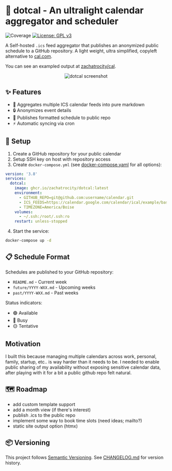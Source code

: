 # 📅 dotcal - An ultralight calendar aggregator and scheduler

![Coverage](https://img.shields.io/badge/Coverage-83.1%25-brightgreen)
[![License: GPL v3](https://img.shields.io/badge/License-GPLv3-blue.svg)](https://www.gnu.org/licenses/gpl-3.0)

A Self-hosted `.ics` feed aggregator that publishes an anonymized public schedule to a GitHub repository. A light weight, ultra simplified, copyleft alternative to [cal.com](https://cal.com).

You can see an exampled output at [zachatrocity/cal](https://github.com/zachatrocity/cal).

<p align="center">
  <img src="https://gist.githubusercontent.com/zachatrocity/e0246929ef65bb738bcf7a74c42b1bbf/raw/03eacfef248a275d915c314c295b673c6b1c4f7d/IMG_0291.jpeg" alt="dotcal screenshot"/>
</p>

## ✨ Features

- 🔄 Aggregates multiple ICS calendar feeds into pure markdown
- 🔒 Anonymizes event details
- 📝 Publishes formatted schedule to public repo
- ⚡ Automatic syncing via cron

## 🚀 Setup

1. Create a GitHub repository for your public calendar
2. Setup SSH key on host with repository access
3. Create `docker-compose.yml` (see [docker-compose.yaml](/docker-compose.yml) for all options):

```yaml
version: '3.8'
services:
  dotcal:
    image: ghcr.io/zachatrocity/dotcal:latest
    environment:
      - GITHUB_REPO=git@github.com:username/calendar.git
      - ICS_FEEDS=https://calendar.google.com/calendar/ical/example/basic.ics
      - TIMEZONE=America/Boise
    volumes:
      - ~/.ssh:/root/.ssh:ro
    restart: unless-stopped
```

4. Start the service:
```bash
docker-compose up -d
```

## 📋 Schedule Format

Schedules are published to your GitHub repository:
- `README.md` - Current week
- `future/YYYY-WXX.md` - Upcoming weeks
- `past/YYYY-WXX.md` - Past weeks

Status indicators:
- 🟢 Available
- 🔴 Busy
- 🟡 Tentative

## Motivation
I built this because managing multiple calendars across work, personal, family, startup, etc.. is way harder than it needs to be. I needed to enable public sharing of my availability without exposing sensitive calendar data, after playing with it for a bit a public github repo felt natural.

## 🗺️ Roadmap
- add custom template support
- add a month view (if there's interest)
- publish .ics to the public repo
- implement some way to book time slots (need ideas; mailto?)
- static site output option (htmx)

## 📦 Versioning

This project follows [Semantic Versioning](https://semver.org/). See [CHANGELOG.md](CHANGELOG.md) for version history.

